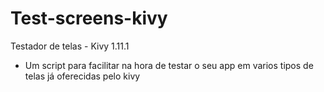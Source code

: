 # Test-screens-kivy
Testador de telas - Kivy 1.11.1


* Um script para facilitar na hora de testar o seu app em varios tipos de telas já oferecidas pelo kivy

